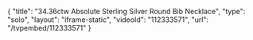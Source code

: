 {
    "title": "34.36ctw Absolute Sterling Silver Round Bib Necklace",
    "type": "solo",
    "layout": "iframe-static",
    "videoId": "112333571",
    "url": "\/tvpembed\/112333571"
}